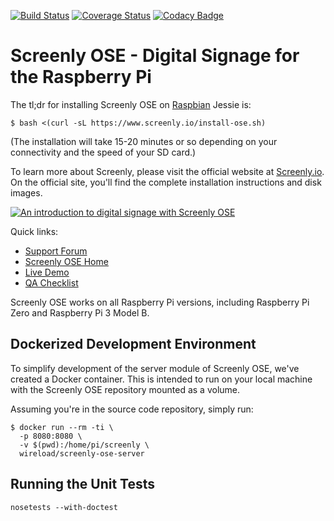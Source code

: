 [![Build Status](https://travis-ci.org/screenly/screenly-ose.svg?branch=master)](https://travis-ci.org/wireload/screenly-ose)
[![Coverage Status](https://coveralls.io/repos/screenly/screenly-ose/badge.svg?branch=master&service=github)](https://coveralls.io/github/wireload/screenly-ose?branch=master)
[![Codacy Badge](https://api.codacy.com/project/badge/Grade/dfbdedc7a56c4589b931b40ee77e8d9f)](https://www.codacy.com/app/renat-2017/screenly-ose?utm_source=github.com&amp;utm_medium=referral&amp;utm_content=wireload/screenly-ose&amp;utm_campaign=Badge_Grade)

# Screenly OSE - Digital Signage for the Raspberry Pi

The tl;dr for installing Screenly OSE on [Raspbian](https://www.raspberrypi.org/downloads/raspbian/) Jessie is:

```
$ bash <(curl -sL https://www.screenly.io/install-ose.sh)
```

(The installation will take 15-20 minutes or so depending on your connectivity and the speed of your SD card.)

To learn more about Screenly, please visit the official website at [Screenly.io](http://www.screenly.io). On the official site, you'll find the complete installation instructions and disk images.

[![An introduction to digital signage with Screenly OSE](http://img.youtube.com/vi/FQte5yP0azE/0.jpg)](http://www.youtube.com/watch?v=FQte5yP0azE)

Quick links:

 * [Support Forum](https://support.screenly.io)
 * [Screenly OSE Home](https://www.screenly.io/ose/)
 * [Live Demo](http://ose.demo.screenlyapp.com/)
 * [QA Checklist](https://www.forgett.com/checklist/1789089623)

Screenly OSE works on all Raspberry Pi versions, including Raspberry Pi Zero and Raspberry Pi 3 Model B.

## Dockerized Development Environment

To simplify development of the server module of Screenly OSE, we've created a Docker container. This is intended to run on your local machine with the Screenly OSE repository mounted as a volume.

Assuming you're in the source code repository, simply run:

```
$ docker run --rm -ti \
  -p 8080:8080 \
  -v $(pwd):/home/pi/screenly \
  wireload/screenly-ose-server
```

## Running the Unit Tests

    nosetests --with-doctest
